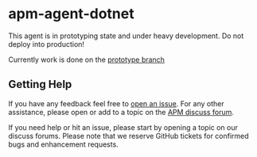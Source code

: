 # apm-agent-dotnet

This agent is in prototyping state and under heavy development. Do not deploy into production!

Currently work is done on the [prototype branch](https://github.com/elastic/apm-agent-dotnet/tree/prototype)


## Getting Help

If you have any feedback feel free to [open an issue](https://github.com/elastic/apm-agent-dotnet/issues/new).
For any other assistance, please open or add to a topic on the [APM discuss forum](https://discuss.elastic.co/c/apm).

If you need help or hit an issue, please start by opening a topic on our discuss forums.
Please note that we reserve GitHub tickets for confirmed bugs and enhancement requests.